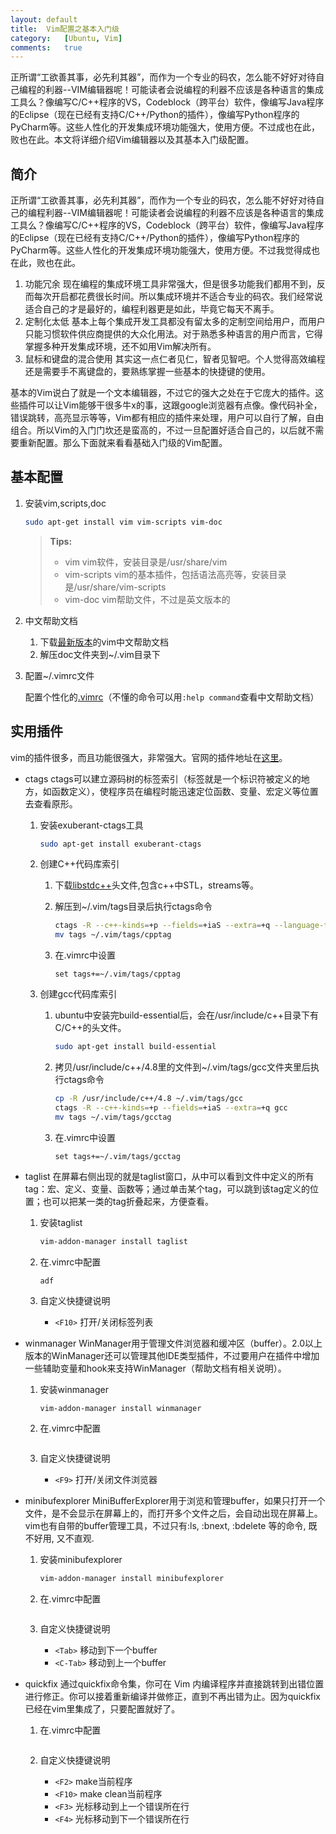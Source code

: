```yaml
---
layout: default
title:  Vim配置之基本入门级
category:   [Ubuntu, Vim]
comments:   true
---
```

正所谓“工欲善其事，必先利其器”，而作为一个专业的码农，怎么能不好好对待自己编程的利器--VIM编辑器呢！可能读者会说编程的利器不应该是各种语言的集成工具么？像编写C/C++程序的VS，Codeblock（跨平台）软件，像编写Java程序的Eclipse（现在已经有支持C/C++/Python的插件），像编写Python程序的PyCharm等。这些人性化的开发集成环境功能强大，使用方便。不过成也在此，败也在此。本文将详细介绍Vim编辑器以及其基本入门级配置。


## 简介
正所谓“工欲善其事，必先利其器”，而作为一个专业的码农，怎么能不好好对待自己的编程利器--VIM编辑器呢！可能读者会说编程的利器不应该是各种语言的集成工具么？像编写C/C++程序的VS，Codeblock（跨平台）软件，像编写Java程序的Eclipse（现在已经有支持C/C++/Python的插件），像编写Python程序的PyCharm等。这些人性化的开发集成环境功能强大，使用方便。不过我觉得成也在此，败也在此。
1. 功能冗余
现在编程的集成环境工具非常强大，但是很多功能我们都用不到，反而每次开启都花费很长时间。所以集成环境并不适合专业的码农。我们经常说适合自己的才是最好的，编程利器更是如此，毕竟它每天不离手。
2. 定制化太低
基本上每个集成开发工具都没有留太多的定制空间给用户，而用户只能习惯软件供应商提供的大众化用法。对于熟悉多种语言的用户而言，它得掌握多种开发集成环境，还不如用Vim解决所有。
3. 鼠标和键盘的混合使用
其实这一点仁者见仁，智者见智吧。个人觉得高效编程还是需要手不离键盘的，要熟练掌握一些基本的快捷键的使用。


基本的Vim说白了就是一个文本编辑器，不过它的强大之处在于它庞大的插件。这些插件可以让Vim能够干很多牛x的事，这跟google浏览器有点像。像代码补全，错误跳转，高亮显示等等，Vim都有相应的插件来处理，用户可以自行了解，自由组合。所以Vim的入门门坎还是蛮高的，不过一旦配置好适合自己的，以后就不需要重新配置。那么下面就来看看基础入门级的Vim配置。

## 基本配置
1. 安装vim,scripts,doc

    ```sh
    sudo apt-get install vim vim-scripts vim-doc
    ```

    > **Tips:**
    > * vim         vim软件，安装目录是/usr/share/vim
    > * vim-scripts vim的基本插件，包括语法高亮等，安装目录是/usr/share/vim-scripts
    > * vim-doc     vim帮助文件，不过是英文版本的

2. 中文帮助文档
    1. 下载[最新版本](http://sourceforge.net/projects/vimcdoc/files/vimcdoc/)的vim中文帮助文档
    2. 解压doc文件夹到~/.vim目录下

3. 配置~/.vimrc文件
    
    配置个性化的[.vimrc](.vimrc)（不懂的命令可以用`:help command`查看中文帮助文档）


## 实用插件
vim的插件很多，而且功能很强大，非常强大。官网的插件地址在[这里](http://www.vim.org/scripts/script_search_results.php?order_by=creation_date&direction=descending)。

* ctags
ctags可以建立源码树的标签索引（标签就是一个标识符被定义的地方，如函数定义），使程序员在编程时能迅速定位函数、变量、宏定义等位置去查看原形。
    1. 安装exuberant-ctags工具
    
        ```sh
        sudo apt-get install exuberant-ctags
        ```
    2. 创建C++代码库索引
        1. 下载[libstdc++](http://www.vim.org/scripts/download_script.php?src_id=9178)头文件,包含c++中STL，streams等。
        2. 解压到~/.vim/tags目录后执行ctags命令
            
            ```sh
            ctags -R --c++-kinds=+p --fields=+iaS --extra=+q --language-force=C++ cpp_src
            mv tags ~/.vim/tags/cpptag
            ```
        3. 在.vimrc中设置
        
            ```vim
            set tags+=~/.vim/tags/cpptag
            ```
    3. 创建gcc代码库索引
        1. ubuntu中安装完build-essential后，会在/usr/include/c++目录下有C/C++的头文件。
            
            ```sh
            sudo apt-get install build-essential
            ```
        2. 拷贝/usr/include/c++/4.8里的文件到~/.vim/tags/gcc文件夹里后执行ctags命令
        
            ```sh
            cp -R /usr/include/c++/4.8 ~/.vim/tags/gcc
            ctags -R --c++-kinds=+p --fields=+iaS --extra=+q gcc
            mv tags ~/.vim/tags/gcctag
            ```
        3. 在.vimrc中设置
            
            ```vim
            set tags+=~/.vim/tags/gcctag
            ```

* taglist
在屏幕右侧出现的就是taglist窗口，从中可以看到文件中定义的所有tag：宏、定义、变量、函数等；通过单击某个tag，可以跳到该tag定义的位置；也可以把某一类的tag折叠起来，方便查看。
    1. 安装taglist
        
        ```sh
        vim-addon-manager install taglist
        ```
    2. 在.vimrc中配置
    
        ```vim
        adf
        ```
    3. 自定义快捷键说明
        * `<F10>`     打开/关闭标签列表

* winmanager
WinManager用于管理文件浏览器和缓冲区（buffer）。2.0以上版本的WinManager还可以管理其他IDE类型插件，不过要用户在插件中增加一些辅助变量和hook来支持WinManager（帮助文档有相关说明）。
    1. 安装winmanager
    
        ```sh
        vim-addon-manager install winmanager
        ```
    2. 在.vimrc中配置
    
        ```vim

        ```
    3. 自定义快捷键说明
        * `<F9>`     打开/关闭文件浏览器

* minibufexplorer
MiniBufferExplorer用于浏览和管理buffer，如果只打开一个文件，是不会显示在屏幕上的，而打开多个文件之后，会自动出现在屏幕上。vim也有自带的buffer管理工具，不过只有:ls, :bnext, :bdelete 等的命令, 既不好用, 又不直观.
    1. 安装minibufexplorer
        
        ```sh
        vim-addon-manager install minibufexplorer
        ```
    2. 在.vimrc中配置
    
        ```vim

        ```
    3. 自定义快捷键说明
        * `<Tab>`     移动到下一个buffer
        * `<C-Tab>`   移动到上一个buffer

* quickfix
通过quickfix命令集，你可在 Vim 内编译程序并直接跳转到出错位置进行修正。你可以接着重新编译并做修正，直到不再出错为止。因为quickfix已经在vim里集成了，只要配置就好了。
    1. 在.vimrc中配置
    
        ```vim

        ```
    2. 自定义快捷键说明
        * `<F2>`     make当前程序
        * `<F10>`    make clean当前程序
        * `<F3>`     光标移动到上一个错误所在行
        * `<F4>`     光标移动到下一个错误所在行


